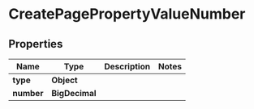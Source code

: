 

# CreatePagePropertyValueNumber


## Properties

| Name | Type | Description | Notes |
|------------ | ------------- | ------------- | -------------|
|**type** | **Object** |  |  |
|**number** | **BigDecimal** |  |  |




